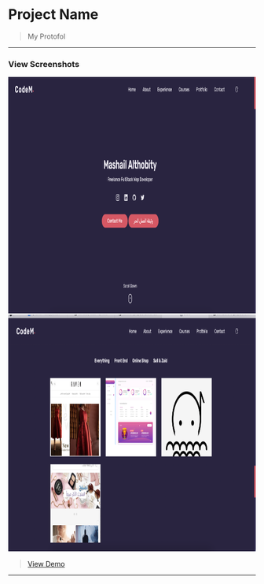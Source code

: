 
# Project Name
> My Protofol
<hr>


### View Screenshots
  <img src="stage/img/Scre1.png" alt="Logo" width="650" height="480">
  <img src="stage/img/Scre2.png" alt="Logo" width="650" height="480">

> <a href="https://code-m10.com">View Demo</a>

<hr>
